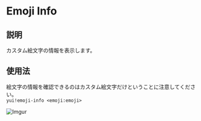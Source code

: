 # Emoji Info

## 説明

カスタム絵文字の情報を表示します。

## 使用法

絵文字の情報を確認できるのはカスタム絵文字だけということに注意してください。  
`yui!emoji-info <emoji:emoji>`

![Imgur](https://i.imgur.com/jrm0dDf.png)
